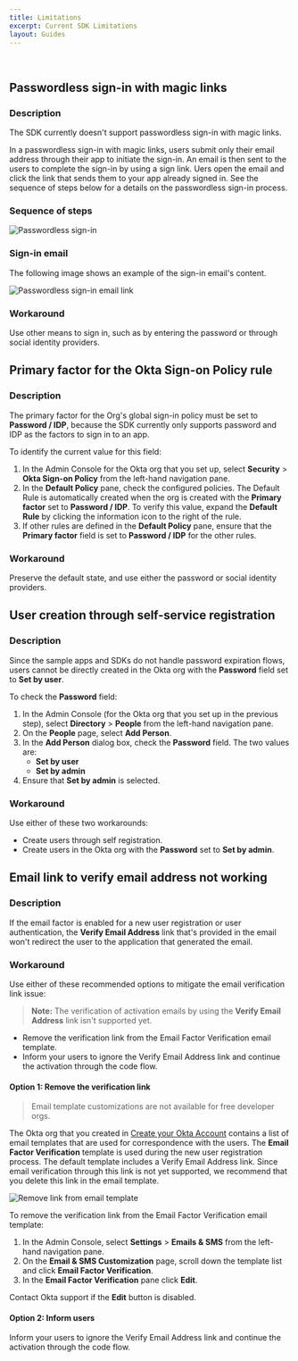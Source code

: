 ```yaml
---
title: Limitations
excerpt: Current SDK Limitations
layout: Guides
---
```


<div class="oie-embedded-sdk">

<ApiLifecycle access="ie" /><br>

## Passwordless sign-in with magic links

### Description

The SDK currently doesn't support passwordless sign-in with magic links.

In a passwordless sign-in with magic links, users submit only their email address through their app to initiate the sign-in. An email is then sent to the users to complete the sign-in by using a sign link. Uers open the email and click the link that sends them to your app already signed in. See the sequence of steps below for a details on the passwordless sign-in process.

### Sequence of steps

<div class="common-image-format">

![Passwordless sign-in](/img/oie-embedded-sdk/oie-embedded-sdk-use-case-sign-passwordless-seq.png
 "Passwordless sign-in")

</div>

### Sign-in email

The following image shows an example of the sign-in email's content.

<div class="common-image-format">

![Passwordless sign-in email link](/img/oie-embedded-sdk/oie-embedded-sdk-use-case-sign-passwordless-screen-email-signin.png
 "Passwordless sign-in email link")

</div>

### Workaround

Use other means to sign in, such as by entering the password or through social identity providers.

## Primary factor for the Okta Sign-on Policy rule

### Description

The primary factor for the Org's global sign-in policy must be set to **Password / IDP**, because the SDK currently only supports password and IDP as the factors to sign in to an app.

To identify the current value for this field:

1. In the Admin Console for the Okta org that you set up, select **Security** > **Okta Sign-on Policy** from the left-hand navigation pane.
1. In the **Default Policy** pane, check the configured policies. The Default Rule is automatically created when the org is created with the **Primary factor** set to **Password / IDP**. To verify this value, expand the **Default Rule** by clicking the information icon to the right of the rule.
1. If other rules are defined in the **Default Policy** pane, ensure that the **Primary factor** field is set to **Password / IDP** for the other rules.

### Workaround

Preserve the default state, and use either the password or social identity providers.

## User creation through self-service registration

### Description

Since the sample apps and SDKs do not handle password expiration flows, users cannot be directly created in the Okta org with the **Password** field set to **Set by user**.

To check the **Password** field:

1. In the Admin Console (for the Okta org that you set up in the previous step), select **Directory** > **People** from the left-hand navigation pane.
1. On the **People** page, select **Add Person**.
1. In the **Add Person** dialog box, check the **Password** field. The two values are:
   * **Set by user**
   * **Set by admin**
1. Ensure that **Set by admin** is selected.

### Workaround

Use either of these two workarounds:

* Create users through self registration.
* Create users in the Okta org with the **Password** set to **Set by admin**.

## Email link to verify email address not working

### Description

If the email factor is enabled for a new user registration or user authentication,
the **Verify Email Address** link that's provided in the email won't redirect the
user to the application that generated the email.

### Workaround

Use either of these recommended options to mitigate the email verification link issue:

> **Note:** The verification of activation emails by using the **Verify Email Address** link
  isn't supported yet.

* Remove the verification link from the Email Factor Verification email template.
* Inform your users to ignore the Verify Email Address link and continue the activation through the code flow.

#### Option 1: Remove the verification link

> Email template customizations are not available for free developer orgs.

The Okta org that you created in [Create your Okta Account](/docs/guides/oie-embedded-common-org-setup/aspnet/main/#create-your-okta-account) contains a list of email templates that are used for correspondence with the users. The **Email Factor Verification** template is used during the new user registration process. The default template includes a Verify Email Address link. Since email verification through this link is not yet supported, we recommend that you delete this link in the email template.

<div class="common-image-format">

![Remove link from email template](/img/oie-embedded-sdk/oie-embedded-sdk-email-template-remove-link.png
 "Remove link from email template")

</div>

To remove the verification link from the Email Factor Verification email template:

1. In the Admin Console, select **Settings** > **Emails & SMS** from the
   left-hand navigation pane.
1. On the **Email & SMS Customization** page, scroll down the template list and click **Email Factor Verification**.
1. In the **Email Factor Verification** pane click **Edit**.

Contact Okta support if the **Edit** button is disabled.

#### Option 2: Inform users

Inform your users to ignore the Verify Email Address link and continue the activation through the code flow.


</div>
